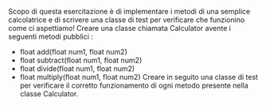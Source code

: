 Scopo di questa esercitazione è di implementare i metodi di una semplice calcolatrice e di scrivere una classe di test per verificare che funzionino come ci aspettiamo!
Creare una classe chiamata Calculator avente i seguenti metodi pubblici :
- float add(float num1, float num2)
- float subtract(float num1, float num2)
- float divide(float num1, float num2)
- float multiply(float num1, float num2)
  Creare in seguito una classe di test per verificare il corretto funzionamento di ogni metodo presente nella classe Calculator.